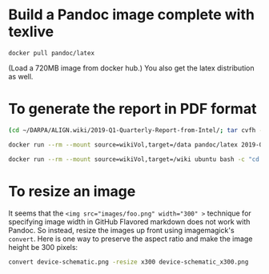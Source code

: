 # Build a Pandoc image complete with texlive

```
docker pull pandoc/latex
```
(Load a 720MB image from docker hub.)
You also get the latex distribution as well.

# To generate the report in PDF format

```bash
(cd ~/DARPA/ALIGN.wiki/2019-Q1-Quarterly-Report-from-Intel/; tar cvfh - .) | docker run --rm --mount source=wikiVol,target=/wiki -i ubuntu bash -c "cd /wiki && tar xvf -"

docker run --rm --mount source=wikiVol,target=/data pandoc/latex 2019-Q1-Quarterly-Report-from-Intel.md -f gfm -o x.pdf

docker run --rm --mount source=wikiVol,target=/wiki ubuntu bash -c "cd /wiki && tar cvf - x.pdf" | tar xvf - 
```

# To resize an image
It seems that the `<img src="images/foo.png" width="300" >` technique for specifying image width in GitHub Flavored markdown does not work with Pandoc.
So instead, resize the images up front using imagemagick's `convert`.
Here is one way to preserve the aspect ratio and make the image height be 300 pixels:
```bash
convert device-schematic.png -resize x300 device-schematic_x300.png
```
